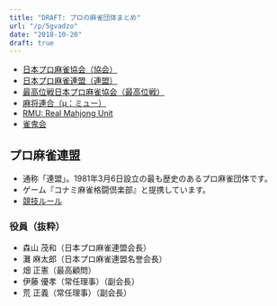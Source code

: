 ```yaml
---
title: "DRAFT: プロの麻雀団体まとめ"
url: "/p/5gvadzo"
date: "2018-10-20"
draft: true
---
```


- [日本プロ麻雀協会（協会）](http://npm2001.com/)
- [日本プロ麻雀連盟（連盟）](http://www.ma-jan.or.jp/)
- [最高位戦日本プロ麻雀協会（最高位戦）](https://saikouisen.com/)
- [麻将連合（μ：ミュー）](https://mu-mahjong.jp/)
- [RMU: Real Mahjong Unit](http://www.rmu.jp/)
- [雀鬼会](http://www.jankiryu.com/)


プロ麻雀連盟
----

- 通称「連盟」。1981年3月6日設立の最も歴史のあるプロ麻雀団体です。
- ゲーム『コナミ麻雀格闘倶楽部』と提携しています。
- [競技ルール](http://www.ma-jan.or.jp/guide/game_rule.html)

### 役員（抜粋）

- 森山 茂和（日本プロ麻雀連盟会長）
- 灘 麻太郎（日本プロ麻雀連盟名誉会長）
- 畑 正憲（最高顧問）
- 伊藤 優孝（常任理事）（副会長）
- 荒 正義（常任理事）（副会長）

